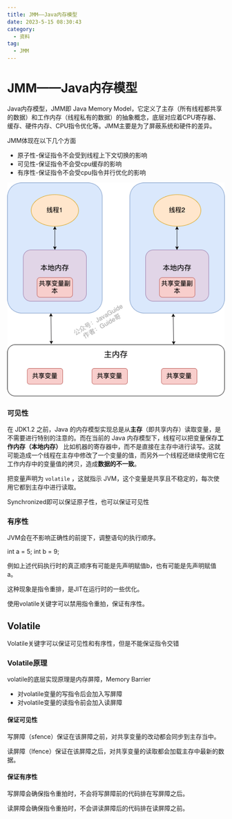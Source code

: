 ```yaml
---
title: JMM——Java内存模型
date: 2023-5-15 08:30:43
category:
  - 资料
tag:
  - JMM
---
```


# JMM——Java内存模型

Java内存模型，JMM即 Java Memory Model，它定义了主存（所有线程都共享的数据）和工作内存（线程私有的数据）的抽象概念，底层对应着CPU寄存器、缓存、硬件内存、CPU指令优化等。JMM主要是为了屏蔽系统和硬件的差异。

JMM体现在以下几个方面

- 原子性-保证指令不会受到线程上下文切换的影响
- 可见性-保证指令不会受cpu缓存的影响
- 有序性-保证指令不会受cpu指令并行优化的影响

![](./assets/2023-05-15-08-29-55-1662996626504-721b40e1-46d6-4217-82bf-0f1fcc403213.png)

### 可见性

在 JDK1.2 之前，Java 的内存模型实现总是从**主存**（即共享内存）读取变量，是不需要进行特别的注意的。而在当前的 Java 内存模型下，线程可以把变量保存**工作内存（本地内存）** 比如机器的寄存器中，而不是直接在主存中进行读写。这就可能造成一个线程在主存中修改了一个变量的值，而另外一个线程还继续使用它在工作内存中的变量值的拷贝，造成**数据的不一致**。

把变量声明为 `volatile` ，这就指示 JVM，这个变量是共享且不稳定的，每次使用它都到主存中进行读取。

Synchronized即可以保证原子性，也可以保证可见性

### 有序性

JVM会在不影响正确性的前提下，调整语句的执行顺序。

int a = 5;
int b = 9;

例如上述代码执行时的真正顺序有可能是先声明赋值b，也有可能是先声明赋值a。

这种现象是指令重排，是JIT在运行时的一些优化。

使用volatile关键字可以禁用指令重拍，保证有序性。

## Volatile

Volatile关键字可以保证可见性和有序性，但是不能保证指令交错

### Volatile原理

volatile的底层实现原理是内存屏障，Memory Barrier

- 对volatile变量的写指令后会加入写屏障
- 对volatile变量的读指令前会加入读屏障

#### 保证可见性

写屏障（sfence）保证在该屏障之前，对共享变量的改动都会同步到主存当中。

读屏障（lfence）保证在该屏障之后，对共享变量的读取都会加载主存中最新的数据。

#### 保证有序性

写屏障会确保指令重拍时，不会将写屏障前的代码排在写屏障之后。

读屏障会确保指令重拍时，不会讲读屏障后的代码排在读屏障之前。
